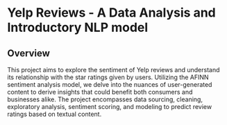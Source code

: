 # Yelp Reviews - A Data Analysis and Introductory NLP model

## Overview
This project aims to explore the sentiment of Yelp reviews and understand its relationship with the star ratings given by users. Utilizing the AFINN sentiment analysis model, we delve into the nuances of user-generated content to derive insights that could benefit both consumers and businesses alike. The project encompasses data sourcing, cleaning, exploratory analysis, sentiment scoring, and modeling to predict review ratings based on textual content.
